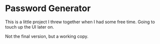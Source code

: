 # Password Generator

This is a little project I threw together when I had some free time. Going to touch up the UI later on.

Not the final version, but a working copy.
